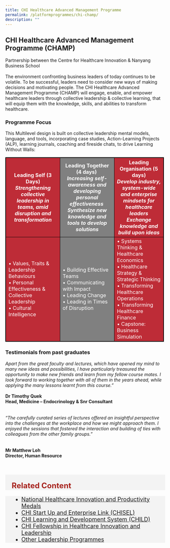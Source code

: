 ```yaml
---
title: CHI Healthcare Advanced Management Programme
permalink: /platformprogrammes/chi-champ/
description: ""
---
```

<h2>CHI Healthcare Advanced Management Programme (CHAMP) </h2>
Partnership between the Centre for Healthcare Innovation &amp; Nanyang Business School<br><br>
The environment confronting business leaders of today continues to be volatile. To be successful, leaders need to consider new ways of making decisions and motivating people. The CHI Healthcare Advanced Management Programme (CHAMP) will engage, enable, and empower healthcare leaders through collective leadership &amp; collective learning, that will equip them with the knowledge, skills, and abilities to transform healthcare.

<h3>Programme Focus </h3>
This Multilevel design is built on collective leadership mental models, language, and tools, incorporating case studies, Action-Learning Projects (ALP), learning journals, coaching and fireside chats, to drive Learning Without Walls:

<style>
table, th, td{
  border: 1px solid black;
  border-collapse: collapse;
	width: 500px;
	color: white;
}
	
th {
  text-align: center;
}

th:nth-child(even),td:nth-child(even) {
  background-color: grey;
}
th:nth-child(odd),td:nth-child(odd) {
  background-color: #be2c37;
}
</style>

<table class="table">
  <thead bgcolor="#EAA7AE">
    <tr>
			<th style="color:white;" scope="col">Leading Self (3 Days) <br><em>Strengthening collective leadership in teams, amid disruption and transformation</em></th>
      <th style="color:white;" scope="col">Leading Together (4 days) ​<br><em>Increasing self-awareness and developing personal effectiveness ​ <br> Synthesize new knowledge and tools to develop solutions</em></th>
      <th style="color:white;" scope="col">Leading Organisation (5 days)
<em><br>Develop industry, system-wide and enterprise mindsets for healthcare leaders<br>Exchange knowledge and build upon ideas</em></th>
    </tr>
  </thead>
  <tbody bgcolor="#F0EEE1">
    <tr>
      <td scope="row">• Values, Traits &amp; Leadership Behaviours<br>
• Personal Effectiveness &amp; Collective Leadership<br>
• Cultural Intelligence
      </td><td> •	Building Effective Teams​<br>•	Communicating with Impact<br>•	Leading Change<br> •	 Leading in Times of Disruption   </td>
      <td> •	Systems Thinking &amp; Healthcare Economics<br> •	Healthcare Strategy &amp; Strategic Thinking<br>•	Transforming Healthcare Operations<br> •	Transforming Healthcare Finance<br>•	Capstone: Business Simulation  </td>
    </tr>
   
  </tbody>
</table>


<h3>Testimonials from past graduates</h3>

<div class="row">
<div class="col"> 
<em>Apart from the great faculty and lectures, which have opened my mind to many new ideas and possibilities, I have particularly treasured the opportunity to make new friends and learn from my fellow course mates. I look forward to working together with all of them in the years ahead, while applying the many lessons learnt from this course.”</em><br><br>
		<div class="header"><b>Dr Timothy Quek
<br>Head, Medicine – Endocrinology 
&amp; Snr Consultant </b></div><br>


<br>

</div>
	<div class="col"> 
<em>“The carefully curated series of lectures offered an insightful perspective into the challenges at the workplace and how we might approach them. I enjoyed the sessions that fostered the interaction and building of ties with colleagues from the other family groups.”</em><br><br><br>
	<div class="header"><b>Mr Matthew Loh<br>Director, 
Human Resource </b></div><br>


</div>
<br>


</div>
<br>

<div style="font-size:24px; font-weight: 700; color: #a6221c; background-color: #f3f3f3; padding: 20px 0px 0px 20px;" class="row"> Related Content</div>

<div style="font-size:18px ;background-color: #f3f3f3; padding: 0px 25px 0px 20px;" class="row">
	<ul>
		<li><a href="/platformprogrammes/nhipm/">National Healthcare Innovation and Productivity Medals</a></li>
		<li><a href="/platformprogrammes/chisel/">CHI Start Up and Enterprise Link (CHISEL)</a></li>
			<li><a href="/platformprogrammes/child/">CHI Learning and Development System (CHILD)</a></li>
			<li><a href="/platformprogrammes/chi-fellowship/">CHI Fellowship in Healthcare Innovation and Leadership</a></li>
	<li><a href="/platformprogrammes/otherprogrammes/">Other Leadership Programmes</a></li>
	</ul>
</div>